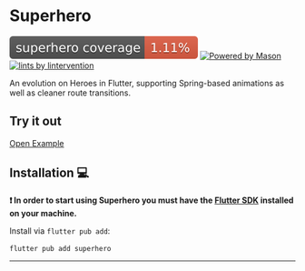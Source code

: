 # Superhero

[![Code Coverage](./coverage.svg)](./test/)
[![Powered by Mason][mason_badge]][mason_link]
[![lints by lintervention][lintervention_badge]][lintervention_link]

An evolution on Heroes in Flutter, supporting Spring-based animations as well as cleaner route transitions.

## Try it out

[Open Example](https://whynotmake-it.github.io/rivership/#/superhero)

## Installation 💻

**❗ In order to start using Superhero you must have the [Flutter SDK][flutter_install_link] installed on your machine.**

Install via `flutter pub add`:

```sh
flutter pub add superhero
```


---

[mason_link]: https://github.com/felangel/mason
[mason_badge]: https://img.shields.io/endpoint?url=https%3A%2F%2Ftinyurl.com%2Fmason-badge
[lintervention_link]: https://github.com/whynotmake-it/lintervention
[lintervention_badge]: https://img.shields.io/badge/lints_by-lintervention-3A5A40

[flutter_install_link]: https://docs.flutter.dev/get-started/install
[github_actions_link]: https://docs.github.com/en/actions/learn-github-actions

